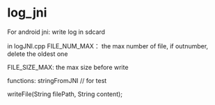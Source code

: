 # log_jni
For android jni: write log in sdcard

in logJNI.cpp
FILE_NUM_MAX： the max number of file, if outnumber, delete the oldest one

FILE_SIZE_MAX: the max size before write


functions:
stringFromJNI  // for test

writeFile(String filePath, String content);
